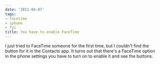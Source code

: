 ```yaml
---
date: '2011-04-07'
tags:
- facetime
- iphone
- fyi
title: You have to enable FaceTime
---
```


I just tried to FaceTime someone for the first time, but I couldn't find the button for it in the Contacts app. It turns out that there's a FaceTime option in the phone settings you have to turn on to enable it and see the buttons.
